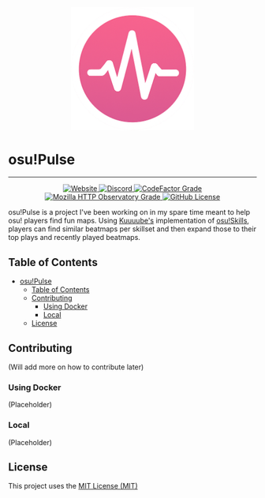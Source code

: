 <p align="center">
    <img width="250" alt="osu!Pulse logo" src="static/logo.png"/>
</p>

# osu!Pulse

---

<p align="center">
  <a href="https://pulse.layendan.dev">
    <img alt="Website" src="https://img.shields.io/website?url=https%3A%2F%2Fpulse.layendan.dev">
  </a>
  <a href="https://discord.gg/dzTVzeW">
    <img alt="Discord" src="https://img.shields.io/discord/1412900730179944580?logo=discord&color=%235865F2">
  </a>
  <a href="https://www.codefactor.io/repository/github/layendan/osupulse">
    <img alt="CodeFactor Grade" src="https://img.shields.io/codefactor/grade/github/Layendan/osuPulse">
  </a>
  <a href="https://developer.mozilla.org/en-US/observatory/analyze?host=pulse.layendan.dev">
    <img alt="Mozilla HTTP Observatory Grade" src="https://img.shields.io/mozilla-observatory/grade/pulse.layendan.dev">
  </a>
  <a href="https://github.com/Layendan/osuPulse/blob/main/LICENSE">
    <img alt="GitHub License" src="https://img.shields.io/github/license/Layendan/osuPulse">
  </a>
</p>

osu!Pulse is a project I've been working on in my spare time meant to help osu! players find fun maps. Using [Kuuuube's](https://github.com/Kuuuube/osu_skills_rs?tab=readme-ov-file) implementation of [osu!Skills](https://osuskills.com/), players can find similar beatmaps per skillset and then expand those to their top plays and recently played beatmaps.

## Table of Contents

- [osu!Pulse](/#)
  - [Table of Contents](#table-of-contents)
  - [Contributing](#contributing)
    - [Using Docker](#using-docker)
    - [Local](#local)
  - [License](#license)

## Contributing

(Will add more on how to contribute later)

### Using Docker

(Placeholder)

### Local

(Placeholder)

## License

This project uses the [MIT License (MIT)](https://mit-license.org/)
